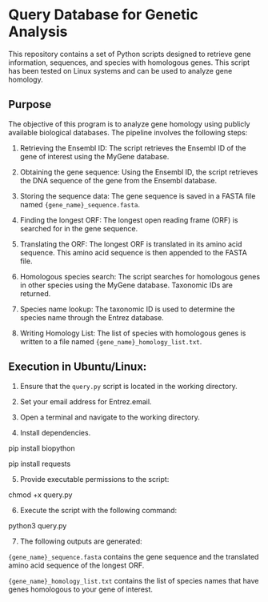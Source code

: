 Query Database for Genetic Analysis
=============================================
This repository contains a set of Python scripts designed to retrieve gene information, sequences, and species with homologous genes. This script has been tested on Linux systems and can be used to analyze gene homology.

Purpose
------------------------------------
The objective of this program is to analyze gene homology using publicly available biological databases. The pipeline involves the following steps:

1. Retrieving the Ensembl ID: The script retrieves the Ensembl ID of the gene of interest using the MyGene database.

2. Obtaining the gene sequence: Using the Ensembl ID, the script retrieves the DNA sequence of the gene from the Ensembl database.

3. Storing the sequence data: The gene sequence is saved in a FASTA file named `{gene_name}_sequence.fasta`.

4. Finding the longest ORF: The longest open reading frame (ORF) is searched for in the gene sequence.

5. Translating the ORF: The longest ORF is translated in its amino acid sequence. This amino acid sequence is then appended to the FASTA file.

6. Homologous species search: The script searches for homologous genes in other species using the MyGene database. Taxonomic IDs are returned.

7. Species name lookup: The taxonomic ID is used to determine the species name through the Entrez database.

8. Writing Homology List: The list of species with homologous genes is written to a file named `{gene_name}_homology_list.txt`.

Execution in Ubuntu/Linux:
------------------------------------
1. Ensure that the `query.py` script is located in the working directory.

2. Set your email address for Entrez.email.

3. Open a terminal and navigate to the working directory.

4. Install dependencies.

pip install biopython

pip install requests

5. Provide executable permissions to the script:

chmod +x query.py

6. Execute the script with the following command:  
 
python3 query.py
 
7. The following outputs are generated:  
 
`{gene_name}_sequence.fasta` contains the gene sequence and the translated amino acid sequence of the longest ORF.

`{gene_name}_homology_list.txt` contains the list of species names that have genes homologous to your gene of interest.
